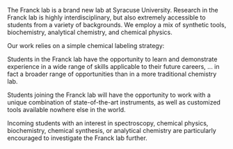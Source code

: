 The Franck lab is a brand new lab at Syracuse University.
Research in the Franck lab is highly interdisciplinary,
    but also extremely accessible to students from a variety of
    backgrounds.
We employ a mix of
    synthetic tools,
    biochemistry, analytical chemistry,
    and chemical physics.

Our work relies on a simple chemical labeling strategy:

Students in the Franck lab have the opportunity to learn
    and demonstrate experience in 
    a wide range of skills applicable to their future careers,
    ...
    in fact a broader range of opportunities than in a more
    traditional chemistry lab.

Students joining the Franck lab will
    have the opportunity to work with
    a unique combination of state-of-the-art instruments,
    as well as customized tools
    available nowhere else in the world.

Incoming students with an interest in
    spectroscopy,
    chemical physics,
    biochemistry,
    chemical synthesis,
    or
    analytical chemistry
    are particularly encouraged to investigate the Franck lab
    further.

